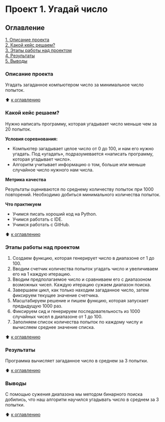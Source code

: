 # Проект 1. Угадай число

## Оглавление  
[1. Описание проекта](https://github.com/vanpakpro/Data_Science_Hub/tree/main/guess_a_number/README.md#Описание-проекта)  
[2. Какой кейс решаем?](https://github.com/vanpakpro/Data_Science_Hub/tree/main/guess_a_number/README.md#Какой-кейс-решаем)  
[3. Этапы работы над проектом](https://github.com/vanpakpro/Data_Science_Hub/tree/main/guess_a_number/README.md#Этапы-работы-над-проектом)  
[4. Результаты](https://github.com/vanpakpro/Data_Science_Hub/tree/main/guess_a_number/README.md#Результаты)    
[5. Выводы](https://github.com/vanpakpro/Data_Science_Hub/tree/main/guess_a_number/README.md#Выводы) 

### Описание проекта    
Угадать загаданное компьютером число за минимальное число попыток.

:arrow_up: [к оглавлению](https://github.com/vanpakpro/Data_Science_Hub/tree/main/guess_a_number/README.md#Оглавление)



### Какой кейс решаем?    
Нужно написать программу, которая угадывает число меньше чем за 20 попыток.

**Условия соревнования:**  
- Компьютер загадывает целое число от 0 до 100, и нам его нужно угадать. Под «угадать», подразумевается «написать программу, которая угадывает число».
- Алгоритм учитывает информацию о том, больше или меньше случайное число нужного нам числа.

**Метрика качества**     

Результаты оцениваются по среднему количеству попыток при 1000 повторений. Необходимо добиться минимального количества попыток.

**Что практикуем**     
- Учимся писать хороший код на Python.
- Учимся работать с IDE.
- Учимся работать с GitHub.

:arrow_up: [к оглавлению](https://github.com/vanpakpro/Data_Science_Hub/tree/main/guess_a_number/README.md#Оглавление)

### Этапы работы над проектом  
1. Создаем функцию, которая генерирует число в диапазоне от 1 до 100.
2. Вводим счетчик количества попыток угадать число и увеличиваем его на 1 каждую итерацию.
3. Вводим предполагаемое число и сравниваем его с диапазоном возможных чисел. Каждую итерацию сужаем диапазон поиска.
4. Завершаем цикл, как только находим загаданное число, затем фиксируем текущее значение счетчика.
5. Масштабируем решение и пишем функцию, которая запускает предыдущую 1000 раз.
6. Фиксируем сид и генерируем последовательность из 1000 случайных чисел в диапазоне от 1 до 100.
7. Заполняем список количества попыток по каждому числу и вычисляем среднее значение списка.

:arrow_up: [к оглавлению](https://github.com/vanpakpro/Data_Science_Hub/tree/main/guess_a_number/README.md#Оглавление)


### Результаты  
Программа вычисляет загаданное число в среднем за 3 попытки.

:arrow_up: [к оглавлению](https://github.com/vanpakpro/Data_Science_Hub/tree/main/guess_a_number/README.md#Оглавление)


### Выводы  
С помощью сужения диапазона мы методом бинарного поиска добились, что наш алгоритм научился угадывать число в среднем за 3 попытки.

:arrow_up: [к оглавлению](https://github.com/vanpakpro/Data_Science_Hub/tree/main/guess_a_number/README.md#Оглавление)
